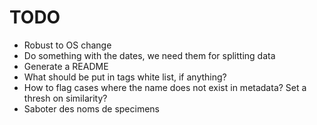# TODO
- Robust to OS change
- Do something with the dates, we need them for splitting data
- Generate a README
- What should be put in tags white list, if anything?
- How to flag cases where the name does not exist in metadata? Set a thresh on similarity?
- Saboter des noms de specimens